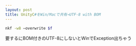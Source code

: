```yaml
---
layout: post
title: UnityC#をWin/Macで共有→UTF-8 with BOM
---
```


```sh
nkf -w8 —overwrite $f
```

要するにBOM付きのUTF-8にしないとWinでException出ちゃう
